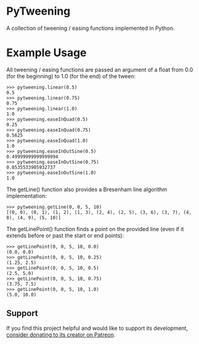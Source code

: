PyTweening
==========

A collection of tweening / easing functions implemented in Python.

Example Usage
=============

All tweening / easing functions are passed an argument of a float from 0.0 (for the beginning) to 1.0 (for the end) of the tween:

    >>> pytweening.linear(0.5)
    0.5
    >>> pytweening.linear(0.75)
    0.75
    >>> pytweening.linear(1.0)
    1.0
    >>> pytweening.easeInQuad(0.5)
    0.25
    >>> pytweening.easeInQuad(0.75)
    0.5625
    >>> pytweening.easeInQuad(1.0)
    1.0
    >>> pytweening.easeInOutSine(0.5)
    0.49999999999999994
    >>> pytweening.easeInOutSine(0.75)
    0.8535533905932737
    >>> pytweening.easeInOutSine(1.0)
    1.0

The getLine() function also provides a Bresenham line algorithm implementation:

    >>> pytweening.getLine(0, 0, 5, 10)
    [(0, 0), (0, 1), (1, 2), (1, 3), (2, 4), (2, 5), (3, 6), (3, 7), (4, 8), (4, 9), (5, 10)]

The getLinePoint() function finds a point on the provided line (even if it extends before or past the start or end points):

    >>> getLinePoint(0, 0, 5, 10, 0.0)
    (0.0, 0.0)
    >>> getLinePoint(0, 0, 5, 10, 0.25)
    (1.25, 2.5)
    >>> getLinePoint(0, 0, 5, 10, 0.5)
    (2.5, 5.0)
    >>> getLinePoint(0, 0, 5, 10, 0.75)
    (3.75, 7.5)
    >>> getLinePoint(0, 0, 5, 10, 1.0)
    (5.0, 10.0)

Support
-------

If you find this project helpful and would like to support its development, [consider donating to its creator on Patreon](https://www.patreon.com/AlSweigart).
